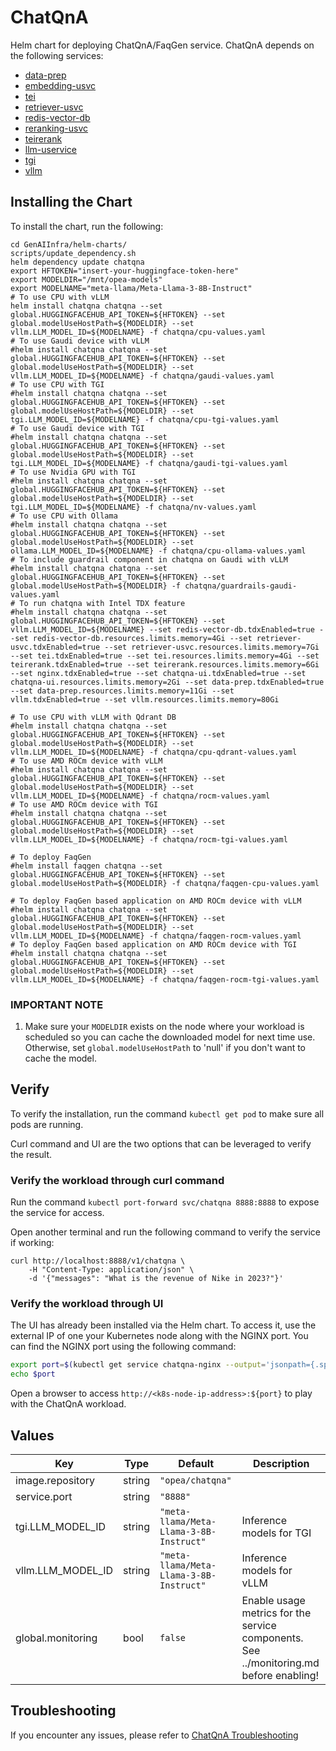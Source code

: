 # ChatQnA

Helm chart for deploying ChatQnA/FaqGen service. ChatQnA depends on the following services:

- [data-prep](../common/data-prep/README.md)
- [embedding-usvc](../common/embedding-usvc/README.md)
- [tei](../common/tei/README.md)
- [retriever-usvc](../common/retriever-usvc/README.md)
- [redis-vector-db](../common/redis-vector-db/README.md)
- [reranking-usvc](../common/reranking-usvc/README.md)
- [teirerank](../common/teirerank/README.md)
- [llm-uservice](../common/llm-uservice/README.md)
- [tgi](../common/tgi/README.md)
- [vllm](../common/vllm/README.md)

## Installing the Chart

To install the chart, run the following:

```console
cd GenAIInfra/helm-charts/
scripts/update_dependency.sh
helm dependency update chatqna
export HFTOKEN="insert-your-huggingface-token-here"
export MODELDIR="/mnt/opea-models"
export MODELNAME="meta-llama/Meta-Llama-3-8B-Instruct"
# To use CPU with vLLM
helm install chatqna chatqna --set global.HUGGINGFACEHUB_API_TOKEN=${HFTOKEN} --set global.modelUseHostPath=${MODELDIR} --set vllm.LLM_MODEL_ID=${MODELNAME} -f chatqna/cpu-values.yaml
# To use Gaudi device with vLLM
#helm install chatqna chatqna --set global.HUGGINGFACEHUB_API_TOKEN=${HFTOKEN} --set global.modelUseHostPath=${MODELDIR} --set vllm.LLM_MODEL_ID=${MODELNAME} -f chatqna/gaudi-values.yaml
# To use CPU with TGI
#helm install chatqna chatqna --set global.HUGGINGFACEHUB_API_TOKEN=${HFTOKEN} --set global.modelUseHostPath=${MODELDIR} --set tgi.LLM_MODEL_ID=${MODELNAME} -f chatqna/cpu-tgi-values.yaml
# To use Gaudi device with TGI
#helm install chatqna chatqna --set global.HUGGINGFACEHUB_API_TOKEN=${HFTOKEN} --set global.modelUseHostPath=${MODELDIR} --set tgi.LLM_MODEL_ID=${MODELNAME} -f chatqna/gaudi-tgi-values.yaml
# To use Nvidia GPU with TGI
#helm install chatqna chatqna --set global.HUGGINGFACEHUB_API_TOKEN=${HFTOKEN} --set global.modelUseHostPath=${MODELDIR} --set tgi.LLM_MODEL_ID=${MODELNAME} -f chatqna/nv-values.yaml
# To use CPU with Ollama
#helm install chatqna chatqna --set global.HUGGINGFACEHUB_API_TOKEN=${HFTOKEN} --set global.modelUseHostPath=${MODELDIR} --set ollama.LLM_MODEL_ID=${MODELNAME} -f chatqna/cpu-ollama-values.yaml
# To include guardrail component in chatqna on Gaudi with vLLM
#helm install chatqna chatqna --set global.HUGGINGFACEHUB_API_TOKEN=${HFTOKEN} --set global.modelUseHostPath=${MODELDIR} -f chatqna/guardrails-gaudi-values.yaml
# To run chatqna with Intel TDX feature
#helm install chatqna chatqna --set global.HUGGINGFACEHUB_API_TOKEN=${HFTOKEN} --set vllm.LLM_MODEL_ID=${MODELNAME} --set redis-vector-db.tdxEnabled=true --set redis-vector-db.resources.limits.memory=4Gi --set retriever-usvc.tdxEnabled=true --set retriever-usvc.resources.limits.memory=7Gi --set tei.tdxEnabled=true --set tei.resources.limits.memory=4Gi --set teirerank.tdxEnabled=true --set teirerank.resources.limits.memory=6Gi --set nginx.tdxEnabled=true --set chatqna-ui.tdxEnabled=true --set chatqna-ui.resources.limits.memory=2Gi --set data-prep.tdxEnabled=true --set data-prep.resources.limits.memory=11Gi --set vllm.tdxEnabled=true --set vllm.resources.limits.memory=80Gi

# To use CPU with vLLM with Qdrant DB
#helm install chatqna chatqna --set global.HUGGINGFACEHUB_API_TOKEN=${HFTOKEN} --set global.modelUseHostPath=${MODELDIR} --set vllm.LLM_MODEL_ID=${MODELNAME} -f chatqna/cpu-qdrant-values.yaml
# To use AMD ROCm device with vLLM
#helm install chatqna chatqna --set global.HUGGINGFACEHUB_API_TOKEN=${HFTOKEN} --set global.modelUseHostPath=${MODELDIR} --set vllm.LLM_MODEL_ID=${MODELNAME} -f chatqna/rocm-values.yaml
# To use AMD ROCm device with TGI
#helm install chatqna chatqna --set global.HUGGINGFACEHUB_API_TOKEN=${HFTOKEN} --set global.modelUseHostPath=${MODELDIR} --set vllm.LLM_MODEL_ID=${MODELNAME} -f chatqna/rocm-tgi-values.yaml

# To deploy FaqGen
#helm install faqgen chatqna --set global.HUGGINGFACEHUB_API_TOKEN=${HFTOKEN} --set global.modelUseHostPath=${MODELDIR} -f chatqna/faqgen-cpu-values.yaml

# To deploy FaqGen based application on AMD ROCm device with vLLM
#helm install chatqna chatqna --set global.HUGGINGFACEHUB_API_TOKEN=${HFTOKEN} --set global.modelUseHostPath=${MODELDIR} --set vllm.LLM_MODEL_ID=${MODELNAME} -f chatqna/faqgen-rocm-values.yaml
# To deploy FaqGen based application on AMD ROCm device with TGI
#helm install chatqna chatqna --set global.HUGGINGFACEHUB_API_TOKEN=${HFTOKEN} --set global.modelUseHostPath=${MODELDIR} --set vllm.LLM_MODEL_ID=${MODELNAME} -f chatqna/faqgen-rocm-tgi-values.yaml

```

### IMPORTANT NOTE

1. Make sure your `MODELDIR` exists on the node where your workload is scheduled so you can cache the downloaded model for next time use. Otherwise, set `global.modelUseHostPath` to 'null' if you don't want to cache the model.

## Verify

To verify the installation, run the command `kubectl get pod` to make sure all pods are running.

Curl command and UI are the two options that can be leveraged to verify the result.

### Verify the workload through curl command

Run the command `kubectl port-forward svc/chatqna 8888:8888` to expose the service for access.

Open another terminal and run the following command to verify the service if working:

```console
curl http://localhost:8888/v1/chatqna \
    -H "Content-Type: application/json" \
    -d '{"messages": "What is the revenue of Nike in 2023?"}'
```

### Verify the workload through UI

The UI has already been installed via the Helm chart. To access it, use the external IP of one your Kubernetes node along with the NGINX port. You can find the NGINX port using the following command:

```bash
export port=$(kubectl get service chatqna-nginx --output='jsonpath={.spec.ports[0].nodePort}')
echo $port
```

Open a browser to access `http://<k8s-node-ip-address>:${port}` to play with the ChatQnA workload.

## Values

| Key               | Type   | Default                                 | Description                                                                            |
| ----------------- | ------ | --------------------------------------- | -------------------------------------------------------------------------------------- |
| image.repository  | string | `"opea/chatqna"`                        |                                                                                        |
| service.port      | string | `"8888"`                                |                                                                                        |
| tgi.LLM_MODEL_ID  | string | `"meta-llama/Meta-Llama-3-8B-Instruct"` | Inference models for TGI                                                               |
| vllm.LLM_MODEL_ID | string | `"meta-llama/Meta-Llama-3-8B-Instruct"` | Inference models for vLLM                                                              |
| global.monitoring | bool   | `false`                                 | Enable usage metrics for the service components. See ../monitoring.md before enabling! |

## Troubleshooting

If you encounter any issues, please refer to [ChatQnA Troubleshooting](troubleshooting.md)

